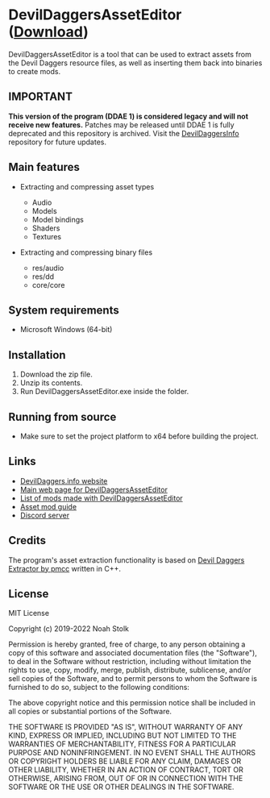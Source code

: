 # DevilDaggersAssetEditor ([Download](https://devildaggers.info/api/tools/DevilDaggersAssetEditor/file))

DevilDaggersAssetEditor is a tool that can be used to extract assets from the Devil Daggers resource files, as well as inserting them back into binaries to create mods.

## IMPORTANT

**This version of the program (DDAE 1) is considered legacy and will not receive new features.** Patches may be released until DDAE 1 is fully deprecated and this repository is archived. Visit the [DevilDaggersInfo](https://github.com/NoahStolk/DevilDaggersInfo) repository for future updates.

## Main features

- Extracting and compressing asset types
	- Audio
	- Models
	- Model bindings
	- Shaders
	- Textures

- Extracting and compressing binary files
	- res/audio
	- res/dd
	- core/core

## System requirements

- Microsoft Windows (64-bit)

## Installation

1. Download the zip file.
2. Unzip its contents.
3. Run DevilDaggersAssetEditor.exe inside the folder.

## Running from source

- Make sure to set the project platform to x64 before building the project.

## Links

- [DevilDaggers.info website](https://devildaggers.info)
- [Main web page for DevilDaggersAssetEditor](https://devildaggers.info/tools/asset-editor)
- [List of mods made with DevilDaggersAssetEditor](https://devildaggers.info/custom/mods)
- [Asset mod guide](https://devildaggers.info/guides/asset-editor)
- [Discord server](https://discord.gg/NF32j8S)

## Credits

The program's asset extraction functionality is based on [Devil Daggers Extractor by pmcc](https://github.com/pmcc/devil-daggers-extractor) written in C++.

## License

MIT License

Copyright (c) 2019-2022 Noah Stolk

Permission is hereby granted, free of charge, to any person obtaining a copy
of this software and associated documentation files (the "Software"), to deal
in the Software without restriction, including without limitation the rights
to use, copy, modify, merge, publish, distribute, sublicense, and/or sell
copies of the Software, and to permit persons to whom the Software is
furnished to do so, subject to the following conditions:

The above copyright notice and this permission notice shall be included in all
copies or substantial portions of the Software.

THE SOFTWARE IS PROVIDED "AS IS", WITHOUT WARRANTY OF ANY KIND, EXPRESS OR
IMPLIED, INCLUDING BUT NOT LIMITED TO THE WARRANTIES OF MERCHANTABILITY,
FITNESS FOR A PARTICULAR PURPOSE AND NONINFRINGEMENT. IN NO EVENT SHALL THE
AUTHORS OR COPYRIGHT HOLDERS BE LIABLE FOR ANY CLAIM, DAMAGES OR OTHER
LIABILITY, WHETHER IN AN ACTION OF CONTRACT, TORT OR OTHERWISE, ARISING FROM,
OUT OF OR IN CONNECTION WITH THE SOFTWARE OR THE USE OR OTHER DEALINGS IN THE
SOFTWARE.
